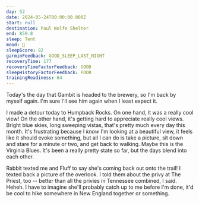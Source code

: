 ```yaml
---
day: 52
date: 2024-05-24T00:00:00.000Z
start: null
destination: Paul Wolfe Shelter
end: 859.8
sleep: Tent
mood: 🙂
sleepScore: 82
garminFeedback: GOOD_SLEEP_LAST_NIGHT
recoveryTime: 177
recoveryTimeFactorFeedback: GOOD
sleepHistoryFactorFeedback: POOR
trainingReadiness: 64
---
```

Today's the day that Gambit is headed to the brewery, so I'm back by myself again. I'm sure I'll see him again when I least expect it.

I made a detour today to Humpback Rocks. On one hand, it was a really cool view! On the other hand, it's getting hard to appreciate really cool views. Bright blue skies, long sweeping vistas, that's pretty much every day this month. It's frustrating because I *know* I'm looking at a beautiful view, it feels like it should evoke something, but all I can do is take a picture, sit down and stare for a minute or two, and get back to walking. Maybe this is the Virginia Blues. It's been a really pretty state so far, but the days blend into each other.

Rabbit texted me and Fluff to say she's coming back out onto the trail! I texted back a picture of the overlook. I told them about the privy at The Priest, too -- better than all the privies in Tennessee combined, I said. Heheh. I have to imagine she'll probably catch up to me before I'm done, it'd be cool to hike somewhere in New England together or something.
